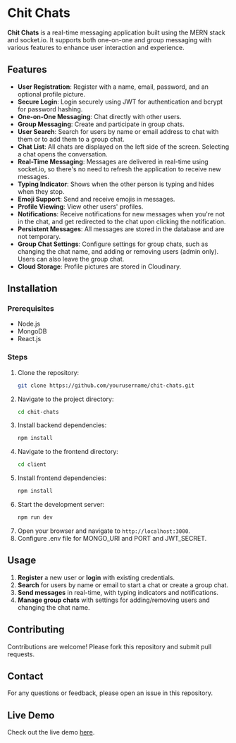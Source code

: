 # Chit Chats

**Chit Chats** is a real-time messaging application built using the MERN stack and socket.io. It supports both one-on-one and group messaging with various features to enhance user interaction and experience.

## Features

- **User Registration**: Register with a name, email, password, and an optional profile picture.
- **Secure Login**: Login securely using JWT for authentication and bcrypt for password hashing.
- **One-on-One Messaging**: Chat directly with other users.
- **Group Messaging**: Create and participate in group chats.
- **User Search**: Search for users by name or email address to chat with them or to add them to a group chat.
- **Chat List**: All chats are displayed on the left side of the screen. Selecting a chat opens the conversation.
- **Real-Time Messaging**: Messages are delivered in real-time using socket.io, so there's no need to refresh the application to receive new messages.
- **Typing Indicator**: Shows when the other person is typing and hides when they stop.
- **Emoji Support**: Send and receive emojis in messages.
- **Profile Viewing**: View other users' profiles.
- **Notifications**: Receive notifications for new messages when you're not in the chat, and get redirected to the chat upon clicking the notification.
- **Persistent Messages**: All messages are stored in the database and are not temporary.
- **Group Chat Settings**: Configure settings for group chats, such as changing the chat name, and adding or removing users (admin only). Users can also leave the group chat.
- **Cloud Storage**: Profile pictures are stored in Cloudinary.

## Installation

### Prerequisites

- Node.js
- MongoDB
- React.js

### Steps

1. Clone the repository:
    ```sh
    git clone https://github.com/yourusername/chit-chats.git
    ```
2. Navigate to the project directory:
    ```sh
    cd chit-chats
    ```
3. Install backend dependencies:
    ```sh
    npm install
    ```
4. Navigate to the frontend directory:
    ```sh
    cd client
    ```
5. Install frontend dependencies:
    ```sh
    npm install
    ```
6. Start the development server:
    ```sh
    npm run dev
    ```
7. Open your browser and navigate to `http://localhost:3000`.
8. Configure .env file for MONGO_URI and PORT and JWT_SECRET.

## Usage

1. **Register** a new user or **login** with existing credentials.
2. **Search** for users by name or email to start a chat or create a group chat.
3. **Send messages** in real-time, with typing indicators and notifications.
4. **Manage group chats** with settings for adding/removing users and changing the chat name.

## Contributing

Contributions are welcome! Please fork this repository and submit pull requests.

## Contact

For any questions or feedback, please open an issue in this repository.

## Live Demo

Check out the live demo [here](https://chit-chats-5mtv.onrender.com).

